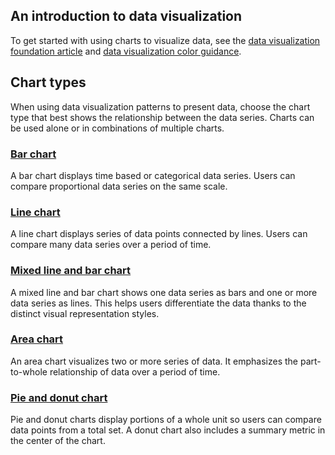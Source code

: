 ## An introduction to data visualization

To get started with using charts to visualize data, see the [data visualization foundation article](/patterns/general/data-vis/) and [data visualization color guidance](/foundation/visual-foundation/data-vis-colors/).

## Chart types

When using data visualization patterns to present data, choose the chart type that best shows the relationship between the data series. Charts can be used alone or in combinations of multiple charts.

### [Bar chart](/components/bar-chart/)

A bar chart displays time based or categorical data series. Users can compare proportional data series on the same scale.

### [Line chart](/components/line-chart/)

A line chart displays series of data points connected by lines. Users can compare many data series over a period of time.

### [Mixed line and bar chart](/components/mixed-line-bar-chart/)

A mixed line and bar chart shows one data series as bars and one or more data series as lines. This helps users differentiate the data thanks to the distinct visual representation styles.

### [Area chart](/components/area-chart/)

An area chart visualizes two or more series of data. It emphasizes the part-to-whole relationship of data over a period of time.

### [Pie and donut chart](/components/pie-chart/)

Pie and donut charts display portions of a whole unit so users can compare data points from a total set. A donut chart also includes a summary metric in the center of the chart.
